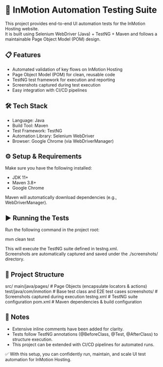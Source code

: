 # 🚀 InMotion Automation Testing Suite

This project provides end-to-end UI automation tests for the InMotion Hosting website.  
It is built using Selenium WebDriver (Java) + TestNG + Maven and follows a maintainable Page Object Model (POM) design.

## 📋 Features
- Automated validation of key flows on InMotion Hosting
- Page Object Model (POM) for clean, reusable code
- TestNG test framework for execution and reporting
- Screenshots captured during test execution
- Easy integration with CI/CD pipelines

## 🛠️ Tech Stack
- Language: Java
- Build Tool: Maven
- Test Framework: TestNG
- Automation Library: Selenium WebDriver
- Browser: Google Chrome (via WebDriverManager)

## ⚙️ Setup & Requirements
Make sure you have the following installed:
- JDK 11+
- Maven 3.8+
- Google Chrome

Maven will automatically download dependencies (e.g., WebDriverManager).

## ▶️ Running the Tests
Run the following command in the project root:

mvn clean test

This will execute the TestNG suite defined in testng.xml.  
Screenshots are automatically captured and saved under the ./screenshots/ directory.

## 📂 Project Structure
src/
  main/java/pages/        # Page Objects (encapsulate locators & actions)
  test/java/com/inmotion  # Base test class and E2E test cases
screenshots/              # Screenshots captured during execution
testng.xml                # TestNG suite configuration
pom.xml                   # Maven dependencies & build configuration

## 📝 Notes
- Extensive inline comments have been added for clarity.
- Tests follow TestNG annotations (@BeforeClass, @Test, @AfterClass) to structure execution.
- This project can be extended with CI/CD pipelines for automated runs.

✅ With this setup, you can confidently run, maintain, and scale UI test automation for InMotion Hosting.
